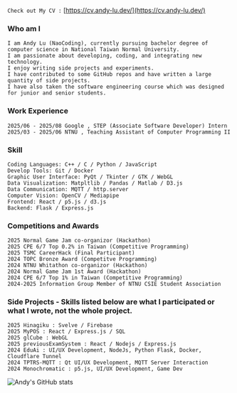 `Check out My CV :` [https://cv.andy-lu.dev/](https://cv.andy-lu.dev/)

### Who am I 
```
I am Andy Lu (NaoCoding), currently pursuing bachelor degree of computer science in National Taiwan Normal University. 
I am passionate about developing, coding, and integrating new technology. 
I enjoy writing side projects and experiments. 
I have contributed to some GitHub repos and have written a large quantity of side projects. 
I have also taken the software engineering course which was designed for junior and senior students. 
```
### Work Experience
```
2025/06 - 2025/08 Google , STEP (Associate Software Developer) Intern
2025/03 - 2025/06 NTNU , Teaching Assistant of Computer Programming II
```

### Skill
```
Coding Languages: C++ / C / Python / JavaScript 
Develop Tools: Git / Docker 
Graphic User Interface: PyQt / Tkinter / GTK / WebGL
Data Visualization: Matpltlib / Pandas / Matlab / D3.js 
Data Communication: MQTT / http.server 
Computer Vision: OpenCV / Mediapipe 
Frontend: React / p5.js / d3.js
Backend: Flask / Express.js 
```

### Competitions and Awards
```
2025 Normal Game Jam co-organizor (Hackathon)
2025 CPE 6/7 Top 0.2% in Taiwan (Competitive Programming) 
2025 TSMC CareerHack (Final Participant)
2024 TOPC Bronze Award (Competitve Programming) 
2024 NTNU Whitathon co-organizor (Hackathon) 
2024 Normal Game Jam 1st Award (Hackathon) 
2024 CPE 6/7 Top 1% in Taiwan (Competitive Programming) 
2024-2025 Information Group Member of NTNU CSIE Student Association 
```

### Side Projects - Skills listed below are what I participated or what I wrote, not the whole project.
```
2025 Hinagiku : Svelve / Firebase 
2025 MyPOS : React / Express.js / SQL
2025 glCube : WebGL
2025 previousExamSystem : React / Nodejs / Express.js
2024 EduAi : UI/UX Development, NodeJs, Python Flask, Docker, Cloudflare Tunnel 
2024 TPTRS-MQTT : Qt UI/UX Development, MQTT Server Interaction 
2024 Monochromatic : p5.js, UI/UX Development, Game Dev 
```


![Andy's GitHub stats](https://github-readme-stats.vercel.app/api?username=naocoding&show_icons=true&theme=cobalt)






